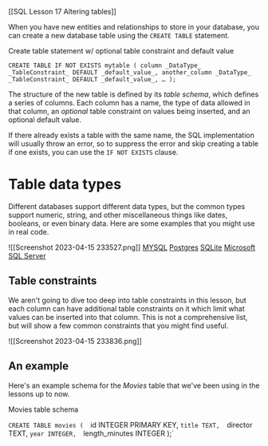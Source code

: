 
[[SQL Lesson 17 Altering tables]]


When you have new entities and relationships to store in your database, you can create a new database table using the `CREATE TABLE` statement.

Create table statement w/ optional table constraint and default value

`CREATE TABLE IF NOT EXISTS mytable ( column _DataType_ _TableConstraint_ DEFAULT _default_value_, another_column _DataType_ _TableConstraint_ DEFAULT _default_value_, … );`

The structure of the new table is defined by its _table schema_, which defines a series of columns. Each column has a name, the type of data allowed in that column, an _optional_ table constraint on values being inserted, and an optional default value.

If there already exists a table with the same name, the SQL implementation will usually throw an error, so to suppress the error and skip creating a table if one exists, you can use the `IF NOT EXISTS` clause.

# Table data types

Different databases support different data types, but the common types support numeric, string, and other miscellaneous things like dates, booleans, or even binary data. Here are some examples that you might use in real code.


![[Screenshot 2023-04-15 233527.png]]
[MYSQL](http://dev.mysql.com/doc/refman/5.6/en/data-types.html) [Postgres](http://www.postgresql.org/docs/9.4/static/datatype.html) [SQLite](https://www.sqlite.org/datatype3.html) [Microsoft SQL Server](https://msdn.microsoft.com/en-us/library/ms187752.aspx)

## Table constraints

We aren't going to dive too deep into table constraints in this lesson, but each column can have additional table constraints on it which limit what values can be inserted into that column. This is not a comprehensive list, but will show a few common constraints that you might find useful.

![[Screenshot 2023-04-15 233836.png]]

## An example

Here's an example schema for the _Movies_ table that we've been using in the lessons up to now.

Movies table schema

`CREATE TABLE movies ( 
`id INTEGER PRIMARY KEY, 
`title TEXT, 
`director TEXT,
`year INTEGER, 
`length_minutes INTEGER );`